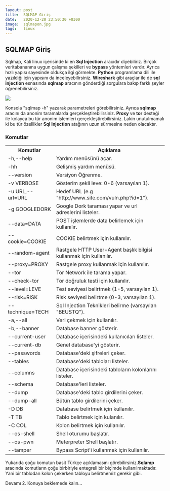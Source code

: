 ```yaml
---
layout: post
title:  SQLMAP Giriş 
date:   2020-12-20 23:50:30 +0300
image:  sqlmapon.jpg
tags:   linux
---
```

## SQLMAP Giriş
Sqlmap, Kali linux içerisinde ki en <b>Sql Injection</b> aracıdır diyebiliriz. Birçok veritabananına uygun çalışma şekilleri ve 
<b>bypass</b> yöntemleri vardır. Ayrıca hızlı yapısı sayesinde oldukça ilgi görmekte. <b>Python</b> programlama dili ile yazıldığı için yapısını da inceleyebilirsiniz.
<b>Wireshark</b> gibi araçlar ile de <b>sql injection</b> esnasında <b>sqlmap</b> aracının gönderdiği sorgulara bakıp farklı şeyler öğrenebilirsiniz. 

![]({{site.baseurl}}/img/sqlmap.jpg)

Konsola "sqlmap -h" yazarak parametreleri görebilirsiniz. Ayrıca <b>sqlmap</b> aracını da anonim taramalarda gerçekleştirebilirsiniz.
<b>Proxy</b> ve <b>tor</b> desteği ile kolayca bu tür anonim işlemleri gerçekleştirebilirsiniz. Lakin unutulmamalı ki bu tür 
özellikler <b>Sql Injection</b> atağının uzun sürmesine neden olacaktır.
### Komutlar

<div class="table-container">
  <table>
    <tr><th>Komutlar</th><th>Açıklama</th></tr>
    <tr><td>-h,--help</td><td>Yardım menüsünü açar.</td></tr>
    <tr><td>-hh</td><td>Gelişmiş yardım menüsü.</td></tr>
    <tr><td>--version</td><td>Versiyon Öğrenme.</td></tr>
    <tr><td>-v VERBOSE</td><td>Gösterim şekli leve: 0-6 (varsayılan 1).</td></tr>
    <tr><td>-u URL,--url=URL</td><td>Hedef URL (e.g "http://www.site.com/vuln.php?id=1").</td></tr>
    <tr><td>-g GOOGLEDORK</td><td>Google Dork taraması yapar ve url adreslerini listeler.</td></tr>
	<tr><td>--data=DATA</td><td>POST işlemlerde data belirlemek için kullanılır.</td></tr>
	<tr><td>--cookie=COOKIE</td><td>COOKIE belirtmek için kullanılır.</td></tr>
	<tr><td>--random-agent</td><td>Rastgele HTTP User-Agent başlık bilgisi kullanmak için kullanılır.</td></tr>
	<tr><td>--proxy=PROXY</td><td>Rastgele proxy kullanmak için kullanılır.</td></tr>
	<tr><td>--tor</td><td>Tor Network ile tarama yapar.</td></tr>
	<tr><td>--check-tor</td><td>Tor doğruluk testi için kullanılır.</td></tr>
	<tr><td>--level=LEVE</td><td>Test seviyesi belirtmek (1-5, varsayılan 1).</td></tr>
	<tr><td>--risk=RISK</td><td>Risk seviyesi belirtme (0-3, varsayılan 1).</td></tr>
	<tr><td>--technique=TECH</td><td>Sql Injection Teknikleri belirme (varsayılan "BEUSTQ").</td></tr>
	<tr><td>-a,--all</td><td>Veri çekmek için kullanılır.</td></tr>
	<tr><td>-b,--banner</td><td>Database banner gösterir.</td></tr>
	<tr><td>--current-user</td><td>Database içerisindeki kullanıcıları listeler.</td></tr>
	<tr><td>--current-db</td><td>Genel database'yi gösterir.</td></tr>
	<tr><td>--passwords</td><td>Database'deki şifreleri çeker.</td></tr>
	<tr><td>--tables</td><td>Database'deki tabloları listeler.</td></tr>
	<tr><td>--columns</td><td>Database içerisindeki tabloların kolonlarını listeler.</td></tr>
	<tr><td>--schema</td><td>Database'leri listeler.</td></tr>
	<tr><td>--dump</td><td>Database'deki tablo girdilerini çeker.</td></tr>
	<tr><td>--dump-all</td><td>Bütün tablo girdilerini çeker.</td></tr>
	<tr><td>-D DB</td><td>Database belirtmek için kullanılır.</td></tr>
	<tr><td>-T TB</td><td>Tablo belirtmek için kulanılır.</td></tr>
	<tr><td>-C COL</td><td>Kolon belirtmek için kullanılır.</td></tr>
	<tr><td>--os-shell</td><td>Shell oturumu başlatır.</td></tr>
	<tr><td>--os-pwn</td><td>Meterpreter Shell başlatır.</td></tr>
	<tr><td>--tamper</td><td>Bypass Script'i kullanmak için kullanılır.</td></tr>
  </table>
</div>

Yukarıda çoğu komutun basit Türkçe açıklamasını görebilirsiniz.<b>Sqlamp</b> aracında komutların çoğu birbiriyle entegreli
bir biçimde kullanılmaktadır. Yani bir tablodan kolon çekerken tabloyu belirtmemiz gerekir gibi.

Devamı 2. Konuya beklemede kalın...